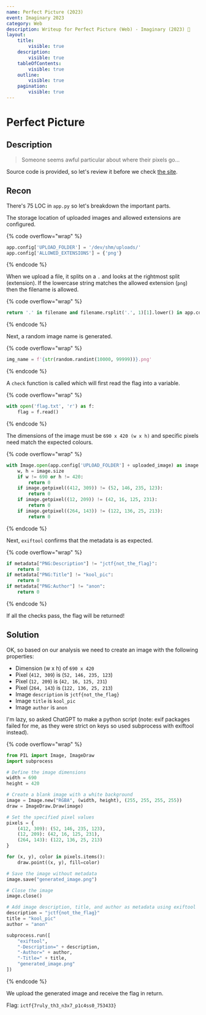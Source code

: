 ```yaml
---
name: Perfect Picture (2023)
event: Imaginary 2023
category: Web
description: Writeup for Perfect Picture (Web) - Imaginary (2023) 💜
layout:
    title:
        visible: true
    description:
        visible: true
    tableOfContents:
        visible: true
    outline:
        visible: true
    pagination:
        visible: true
---
```


# Perfect Picture

## Description

> Someone seems awful particular about where their pixels go...

Source code is provided, so let's review it before we check [the site](http://perfect-picture.chal.imaginaryctf.org).

## Recon

There's 75 LOC in `app.py` so let's breakdown the important parts.

The storage location of uploaded images and allowed extensions are configured.

{% code overflow="wrap" %}
```python
app.config['UPLOAD_FOLDER'] = '/dev/shm/uploads/'
app.config['ALLOWED_EXTENSIONS'] = {'png'}
```
{% endcode %}

When we upload a file, it splits on a `.` and looks at the rightmost split (extension). If the lowercase string matches the allowed extension (`png`) then the filename is allowed.

{% code overflow="wrap" %}
```python
return '.' in filename and filename.rsplit('.', 1)[1].lower() in app.config['ALLOWED_EXTENSIONS']
```
{% endcode %}

Next, a random image name is generated.

{% code overflow="wrap" %}
```python
img_name = f'{str(random.randint(10000, 99999))}.png'
```
{% endcode %}

A `check` function is called which will first read the flag into a variable.

{% code overflow="wrap" %}
```python
with open('flag.txt', 'r') as f:
	flag = f.read()
```
{% endcode %}

The dimensions of the image must be `690 x 420 (w x h)` and specific pixels need match the expected colours.

{% code overflow="wrap" %}
```python
with Image.open(app.config['UPLOAD_FOLDER'] + uploaded_image) as image:
	w, h = image.size
	if w != 690 or h != 420:
		return 0
	if image.getpixel((412, 309)) != (52, 146, 235, 123):
		return 0
	if image.getpixel((12, 209)) != (42, 16, 125, 231):
		return 0
	if image.getpixel((264, 143)) != (122, 136, 25, 213):
		return 0
```
{% endcode %}

Next, `exiftool` confirms that the metadata is as expected.

{% code overflow="wrap" %}
```python
if metadata["PNG:Description"] != "jctf{not_the_flag}":
	return 0
if metadata["PNG:Title"] != "kool_pic":
	return 0
if metadata["PNG:Author"] != "anon":
	return 0
```
{% endcode %}

If all the checks pass, the flag will be returned!

## Solution

OK, so based on our analysis we need to create an image with the following properties:

-   Dimension (w x h) of `690 x 420`
-   Pixel (`412, 309`) is (`52, 146, 235, 123`)
-   Pixel (`12, 209`) is (`42, 16, 125, 231`)
-   Pixel (`264, 143`) is (`122, 136, 25, 213`)
-   Image `description` is `jctf{not_the_flag}`
-   Image `title` is `kool_pic`
-   Image `author` is `anon`

I'm lazy, so asked ChatGPT to make a python script (note: exif packages failed for me, as they were strict on keys so used subprocess with exiftool instead).

{% code overflow="wrap" %}
```python
from PIL import Image, ImageDraw
import subprocess

# Define the image dimensions
width = 690
height = 420

# Create a blank image with a white background
image = Image.new("RGBA", (width, height), (255, 255, 255, 255))
draw = ImageDraw.Draw(image)

# Set the specified pixel values
pixels = {
    (412, 309): (52, 146, 235, 123),
    (12, 209): (42, 16, 125, 231),
    (264, 143): (122, 136, 25, 213)
}

for (x, y), color in pixels.items():
    draw.point((x, y), fill=color)

# Save the image without metadata
image.save("generated_image.png")

# Close the image
image.close()

# Add image description, title, and author as metadata using exiftool
description = "jctf{not_the_flag}"
title = "kool_pic"
author = "anon"

subprocess.run([
    "exiftool",
    "-Description=" + description,
    "-Author=" + author,
    "-Title=" + title,
    "generated_image.png"
])
```
{% endcode %}

We upload the generated image and receive the flag in return.

Flag: `ictf{7ruly_th3_n3x7_p1c4ss0_753433}`
